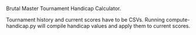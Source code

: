 Brutal Master Tournament Handicap Calculator.

Tournament history and current scores have to be CSVs. Running compute-handicap.py will compile handicap values and apply them to current scores.